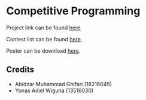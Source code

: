 # Competitive Programming

Project link can be found [here](https://docs.google.com/presentation/d/1ssFwifkl9yEvnYWzXFf3ioo5BLjOr45-3EltklvYTo0/edit?usp=drivesdk).

Contest list can be found [here](./contest.md).

Poster can be download [here](./cp.pdf).

## Credits

- Abidzar Muhammad Ghifari (18216045)
- Yonas Adiel Wiguna (13516030)